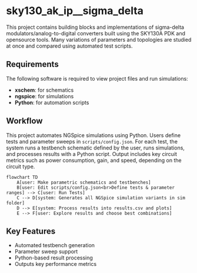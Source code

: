 # sky130_ak_ip__sigma_delta

This project contains building blocks and implementations of sigma-delta modulators/analog-to-digital converters built using the SKY130A PDK and opensource tools. Many variations of parameters and topologies are studied at once and compared using automated test scripts.

## Requirements

The following software is required to view project files and run simulations:

- **xschem**: for schematics
- **ngspice**: for simulations
- **Python**: for automation scripts

## Workflow

This project automates NGSpice simulations using Python. Users define tests and parameter sweeps in `scripts/config.json`. For each test, the system runs a testbench schematic defined by the user, runs simulations, and processes results with a Python script. Output includes key circuit metrics such as power consumption, gain, and speed, depending on the circuit type.

```mermaid
flowchart TD
    A[user: Make parametric schematics and testbenches]
    B[user: Edit scripts/config.json<br>Define tests & parameter ranges] --> C[user: Run Tests]
    C --> D[system: Generates all NGSpice simulation variants in sim folder]
    D --> E[system: Process results into results.csv and plots]
    E --> F[user: Explore results and choose best combinations]
```

## Key Features

- Automated testbench generation
- Parameter sweep support
- Python-based result processing
- Outputs key performance metrics
